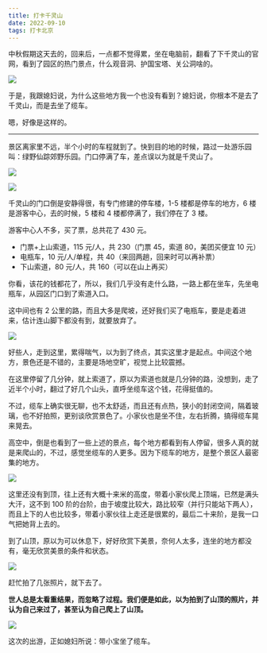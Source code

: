 ```yaml
---
title: 打卡千灵山
date: 2022-09-10
tags: 打卡北京
---
```


中秋假期这天去的，回来后，一点都不觉得累，坐在电脑前，翻看了下千灵山的官网，看到了园区的热门景点，什么观音洞、护国宝塔、关公洞啥的。

<!-- more -->

![](/image/2022-09-10-qianlingshan/780e6ac0-ed95-4075-bba2-c4c45bc2eba0.jpg)

于是，我跟媳妇说，为什么这些地方我一个也没有看到？媳妇说，你根本不是去了千灵山，而是去坐了缆车。

嗯，好像是这样的。

------

景区离家里不远，半个小时的车程就到了。快到目的地的时候，路过一处游乐园叫：绿野仙踪郊野乐园。门口停满了车，差点误以为就是千灵山了。

![](/image/2022-09-10-qianlingshan/Screenshot_2022-09-13-13-41-52-60_ca6ee20236ea15ad01663c6ea4ca0bdb.jpg)

![](/image/2022-09-10-qianlingshan/IMG_20220913_161855.jpg)

千灵山的门口倒是安静得很，有专门修建的停车楼，1-5 楼都是停车的地方，6 楼是游客中心，去的时候，5 楼和 4 楼都停满了，我们停在了 3 楼。

游客中心人不多，买了票，总共花了 430 元。

-  门票+上山索道，115 元/人，共 230（门票 45，索道 80，美团买便宜 10 元）
-  电瓶车，10 元/人/单程，共 40（来回两趟，回来时可以再补票）
-  下山索道，80 元/人，共 160（可以在山上再买）

你看，该花的钱都花了，所以，我们几乎没有走什么路，一路上都在坐车，先坐电瓶车，从园区门口到了索道入口。

这中间也有 2 公里的路，而且大多是爬坡，还好我们买了电瓶车，要是走着进来，估计连山脚下都没有到，就要放弃了。

![](/image/2022-09-10-qianlingshan/Screenshot_20220913_162410.jpg)

好些人，走到这里，累得喘气，以为到了终点，其实这里才是起点。中间这个地方，景色还是不错的，主要是场地空旷，视觉上比较震撼。

在这里停留了几分钟，就上索道了，原以为索道也就是几分钟的路，没想到，走了近半个小时，翻过了好几个山头，直呼坐缆车这个钱，花得挺值的。

不过，缆车上确实很无聊，也不太舒适，而且还有点热，狭小的封闭空间，隔着玻璃，也不好拍照，更别谈欣赏景色了。小家伙也是坐不住，左右折腾，搞得缆车晃来晃去。

高空中，倒是也看到了一些上述的景点，每个地方都看到有人停留，很多人真的就是来爬山的，不过，感觉坐缆车的人更多。因为下缆车的地方，是整个景区人最密集的地方。

![](/image/2022-09-10-qianlingshan/IMG_20220913_160849.jpg)

这里还没有到顶，往上还有大概十来米的高度，带着小家伙爬上顶端，已然是满头大汗，这不到 100 阶的台阶，由于坡度比较大，路比较窄（并行只能站下两人），而且上下的人也比较多，带着小家伙往上走还是很累的，最后二十来阶，是我一口气把她背上去的。

到了山顶，原以为可以休息下，好好欣赏下美景，奈何人太多，连坐的地方都没有，毫无欣赏美景的条件和状态。

![](/image/2022-09-10-qianlingshan/IMG_20220913_160957.jpg)

赶忙拍了几张照片，就下去了。

**世人总是太看重结果，而忽略了过程。我们便是如此，以为拍到了山顶的照片，并认为自己来过了，甚至认为自己爬上了山顶。**

![](/image/2022-09-10-qianlingshan/IMG20220910124831.jpg)

这次的出游，正如媳妇所说：带小宝坐了缆车。

